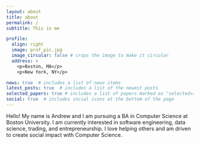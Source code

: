 ```yaml
---
layout: about
title: about
permalink: /
subtitle: This is me

profile:
  align: right
  image: prof_pic.jpg
  image_circular: false # crops the image to make it circular
  address: >
    <p>Boston, MA</p>
    <p>New York, NY</p>

news: true  # includes a list of news items
latest_posts: true  # includes a list of the newest posts
selected_papers: true # includes a list of papers marked as "selected={true}"
social: true  # includes social icons at the bottom of the page
---
```


Hello! My name is Andrew and I am pursuing a BA in Computer Science at Boston University. I am currently interested in software engineering, data science, trading, and entrepreneurship. I love helping others and am driven to create social impact with Computer Science. 

